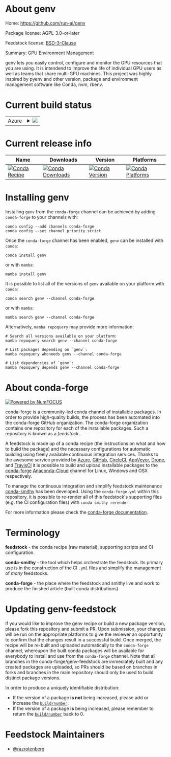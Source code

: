 About genv
==========

Home: https://github.com/run-ai/genv

Package license: AGPL-3.0-or-later

Feedstock license: [BSD-3-Clause](https://github.com/conda-forge/genv-feedstock/blob/main/LICENSE.txt)

Summary: GPU Environment Management

genv lets you easily control, configure and monitor the GPU resources that you are using.
It is intendend to improve the life of individual GPU users as well as teams that share multi-GPU machines.
This project was highly inspired by pyenv and other version, package and environment management software like Conda, nvm, rbenv.


Current build status
====================


<table>
    
  <tr>
    <td>Azure</td>
    <td>
      <details>
        <summary>
          <a href="https://dev.azure.com/conda-forge/feedstock-builds/_build/latest?definitionId=18236&branchName=main">
            <img src="https://dev.azure.com/conda-forge/feedstock-builds/_apis/build/status/genv-feedstock?branchName=main">
          </a>
        </summary>
        <table>
          <thead><tr><th>Variant</th><th>Status</th></tr></thead>
          <tbody><tr>
              <td>linux_64</td>
              <td>
                <a href="https://dev.azure.com/conda-forge/feedstock-builds/_build/latest?definitionId=18236&branchName=main">
                  <img src="https://dev.azure.com/conda-forge/feedstock-builds/_apis/build/status/genv-feedstock?branchName=main&jobName=linux&configuration=linux%20linux_64_" alt="variant">
                </a>
              </td>
            </tr><tr>
              <td>osx_64</td>
              <td>
                <a href="https://dev.azure.com/conda-forge/feedstock-builds/_build/latest?definitionId=18236&branchName=main">
                  <img src="https://dev.azure.com/conda-forge/feedstock-builds/_apis/build/status/genv-feedstock?branchName=main&jobName=osx&configuration=osx%20osx_64_" alt="variant">
                </a>
              </td>
            </tr>
          </tbody>
        </table>
      </details>
    </td>
  </tr>
</table>

Current release info
====================

| Name | Downloads | Version | Platforms |
| --- | --- | --- | --- |
| [![Conda Recipe](https://img.shields.io/badge/recipe-genv-green.svg)](https://anaconda.org/conda-forge/genv) | [![Conda Downloads](https://img.shields.io/conda/dn/conda-forge/genv.svg)](https://anaconda.org/conda-forge/genv) | [![Conda Version](https://img.shields.io/conda/vn/conda-forge/genv.svg)](https://anaconda.org/conda-forge/genv) | [![Conda Platforms](https://img.shields.io/conda/pn/conda-forge/genv.svg)](https://anaconda.org/conda-forge/genv) |

Installing genv
===============

Installing `genv` from the `conda-forge` channel can be achieved by adding `conda-forge` to your channels with:

```
conda config --add channels conda-forge
conda config --set channel_priority strict
```

Once the `conda-forge` channel has been enabled, `genv` can be installed with `conda`:

```
conda install genv
```

or with `mamba`:

```
mamba install genv
```

It is possible to list all of the versions of `genv` available on your platform with `conda`:

```
conda search genv --channel conda-forge
```

or with `mamba`:

```
mamba search genv --channel conda-forge
```

Alternatively, `mamba repoquery` may provide more information:

```
# Search all versions available on your platform:
mamba repoquery search genv --channel conda-forge

# List packages depending on `genv`:
mamba repoquery whoneeds genv --channel conda-forge

# List dependencies of `genv`:
mamba repoquery depends genv --channel conda-forge
```


About conda-forge
=================

[![Powered by
NumFOCUS](https://img.shields.io/badge/powered%20by-NumFOCUS-orange.svg?style=flat&colorA=E1523D&colorB=007D8A)](https://numfocus.org)

conda-forge is a community-led conda channel of installable packages.
In order to provide high-quality builds, the process has been automated into the
conda-forge GitHub organization. The conda-forge organization contains one repository
for each of the installable packages. Such a repository is known as a *feedstock*.

A feedstock is made up of a conda recipe (the instructions on what and how to build
the package) and the necessary configurations for automatic building using freely
available continuous integration services. Thanks to the awesome service provided by
[Azure](https://azure.microsoft.com/en-us/services/devops/), [GitHub](https://github.com/),
[CircleCI](https://circleci.com/), [AppVeyor](https://www.appveyor.com/),
[Drone](https://cloud.drone.io/welcome), and [TravisCI](https://travis-ci.com/)
it is possible to build and upload installable packages to the
[conda-forge](https://anaconda.org/conda-forge) [Anaconda-Cloud](https://anaconda.org/)
channel for Linux, Windows and OSX respectively.

To manage the continuous integration and simplify feedstock maintenance
[conda-smithy](https://github.com/conda-forge/conda-smithy) has been developed.
Using the ``conda-forge.yml`` within this repository, it is possible to re-render all of
this feedstock's supporting files (e.g. the CI configuration files) with ``conda smithy rerender``.

For more information please check the [conda-forge documentation](https://conda-forge.org/docs/).

Terminology
===========

**feedstock** - the conda recipe (raw material), supporting scripts and CI configuration.

**conda-smithy** - the tool which helps orchestrate the feedstock.
                   Its primary use is in the construction of the CI ``.yml`` files
                   and simplify the management of *many* feedstocks.

**conda-forge** - the place where the feedstock and smithy live and work to
                  produce the finished article (built conda distributions)


Updating genv-feedstock
=======================

If you would like to improve the genv recipe or build a new
package version, please fork this repository and submit a PR. Upon submission,
your changes will be run on the appropriate platforms to give the reviewer an
opportunity to confirm that the changes result in a successful build. Once
merged, the recipe will be re-built and uploaded automatically to the
`conda-forge` channel, whereupon the built conda packages will be available for
everybody to install and use from the `conda-forge` channel.
Note that all branches in the conda-forge/genv-feedstock are
immediately built and any created packages are uploaded, so PRs should be based
on branches in forks and branches in the main repository should only be used to
build distinct package versions.

In order to produce a uniquely identifiable distribution:
 * If the version of a package **is not** being increased, please add or increase
   the [``build/number``](https://docs.conda.io/projects/conda-build/en/latest/resources/define-metadata.html#build-number-and-string).
 * If the version of a package **is** being increased, please remember to return
   the [``build/number``](https://docs.conda.io/projects/conda-build/en/latest/resources/define-metadata.html#build-number-and-string)
   back to 0.

Feedstock Maintainers
=====================

* [@razrotenberg](https://github.com/razrotenberg/)

